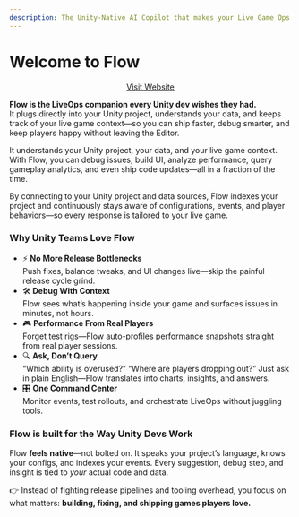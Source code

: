 ```yaml
---
description: The Unity-Native AI Copilot that makes your Live Game Ops 10x faster
---
```


# Welcome to Flow

<p align="center"><a href="https://flow.letsterra.com" class="button primary">Visit Website</a></p>

**Flow is the LiveOps companion every Unity dev wishes they had.**\
It plugs directly into your Unity project, understands your data, and keeps track of your live game context—so you can ship faster, debug smarter, and keep players happy without leaving the Editor.

It understands your Unity project, your data, and your live game context. With Flow, you can debug issues, build UI, analyze performance, query gameplay analytics, and even ship code updates—all in a fraction of the time.

By connecting to your Unity project and data sources, Flow indexes your project and continuously stays aware of configurations, events, and player behaviors—so every response is tailored to your live game.

### Why Unity Teams Love Flow

* ⚡ **No More Release Bottlenecks**\
  Push fixes, balance tweaks, and UI changes live—skip the painful release cycle grind.
* 🛠 **Debug With Context**\
  Flow sees what’s happening inside your game and surfaces issues in minutes, not hours.
* 🎮 **Performance From Real Players**\
  Forget test rigs—Flow auto-profiles performance snapshots straight from real player sessions.
* 🔍 **Ask, Don’t Query**\
  “Which ability is overused?” “Where are players dropping out?” Just ask in plain English—Flow translates into charts, insights, and answers.
* 🎛 **One Command Center**\
  Monitor events, test rollouts, and orchestrate LiveOps without juggling tools.

### Flow is built for the Way Unity Devs Work

Flow **feels native**—not bolted on. It speaks your project’s language, knows your configs, and indexes your events. Every suggestion, debug step, and insight is tied to _your_ actual code and data.

👉 Instead of fighting release pipelines and tooling overhead, you focus on what matters: **building, fixing, and shipping games players love.**

